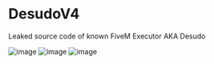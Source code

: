 # DesudoV4
Leaked source code of known FiveM Executor AKA Desudo

![image](https://user-images.githubusercontent.com/84600992/177883183-b0e99692-1e4c-4dca-8437-57f1194d8fa8.png)
![image](https://user-images.githubusercontent.com/84600992/177883192-88eb42e0-1ba0-4270-b87e-013f70d7e5e8.png)
![image](https://user-images.githubusercontent.com/84600992/177883200-0f02b2eb-9798-453c-bc91-963fdd2d52e5.png)
